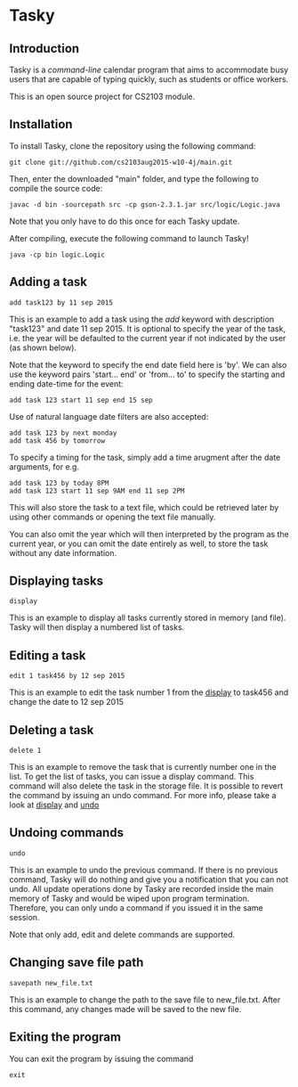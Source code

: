 # Tasky

## Introduction
Tasky is a _command-line_ calendar program that aims to accommodate busy users that are capable of typing quickly,
such as students or office workers.

This is an open source project for CS2103 module.

## Installation
To install Tasky, clone the repository using the following command:
	
	git clone git://github.com/cs2103aug2015-w10-4j/main.git
	
Then, enter the downloaded "main" folder, and type the following to compile the source code:
	
	javac -d bin -sourcepath src -cp gson-2.3.1.jar src/logic/Logic.java
	
Note that you only have to do this once for each Tasky update.
	
After compiling, execute the following command to launch Tasky!

	java -cp bin logic.Logic

## Adding a task

	add task123 by 11 sep 2015

This is an example to add a task using the *add* keyword with description "task123" and date 11 sep 2015. It is optional to specify the year of the task, i.e. the year will be defaulted to the current year if not indicated by the user (as shown below). 

Note that the keyword to specify the end date field here is 'by'. We can also use the keyword pairs 'start... end' or 'from... to' to specify the starting and ending date-time for the event:

	add task 123 start 11 sep end 15 sep

Use of natural language date filters are also accepted:

	add task 123 by next monday
	add task 456 by tomorrow


To specify a timing for the task, simply add a time arugment after the date arguments, for e.g.

	add task 123 by today 8PM
	add task 123 start 11 sep 9AM end 11 sep 2PM

This will also store the task to a text file, which could be retrieved later by using other commands or opening the text file manually.

You can also omit the year which will then interpreted by the program as the current year, or you can omit the date entirely as well, to store the task without any date information.

## Displaying tasks

	display

This is an example to display all tasks currently stored in memory (and file). Tasky will then display a numbered list of tasks.

## Editing a task

	edit 1 task456 by 12 sep 2015

This is an example to edit the task number 1 from the [display](#displaying-tasks) to task456 and change the date to 12 sep 2015

## Deleting a task

	delete 1

This is an example to remove the task that is currently number one in the list. To get the list of tasks, you can issue a display command. This command will also delete the task in the storage file. It is possible to revert the command by issuing an undo command. For more info, please take a look at [display](#displaying-tasks) and [undo](#undoing-commands)

## Undoing commands

	undo

This is an example to undo the previous command. If there is no previous command, Tasky will do nothing and give you a notification that you can not undo. All update operations done by Tasky are recorded inside the main memory of Tasky and would be wiped upon program termination. Therefore, you can only undo a command if you issued it in the same session.

Note that only add, edit and delete commands are supported.

## Changing save file path

	savepath new_file.txt

This is an example to change the path to the save file to new_file.txt. After this command, any changes made will be saved to the new file.

## Exiting the program
You can exit the program by issuing the command

	exit

